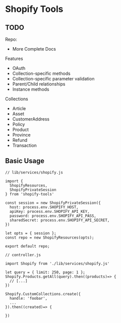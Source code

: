 # Shopify Tools

## TODO
Repo:
- More Complete Docs

Features
- OAuth
- Collection-specific methods
- Collection-specific parameter validation
- Parent/Child relationships
- Instance methods

Collections
- Article
- Asset
- CustomerAddress
- Policy
- Product
- Province
- Refund
- Transaction

## Basic Usage

```
// lib/services/shopify.js

import {
  ShopifyResources, 
  ShopifyPrivateSession 
} from 'shopify-tools'

const session = new ShopifyPrivateSession({
  host: process.env.SHOPIFY_HOST,
  apiKey: process.env.SHOPIFY_API_KEY,
  password: process.env.SHOPIFY_API_PASS,
  sharedSecret: process.env.SHOPIFY_API_SECRET,
})

let opts = { session };
const repo = new ShopifyResources(opts);

export default repo;
```

```
// controller.js

import Shopify from './lib/services/shopify.js'

let query = { limit: 250, page: 1 };
Shopify.Products.getAll(query).then((products)=> {
  // [...]
})

Shopify.CustomCollections.create({
  handle: 'foobar',
  ...
}).then((created)=> {
  
})

```

